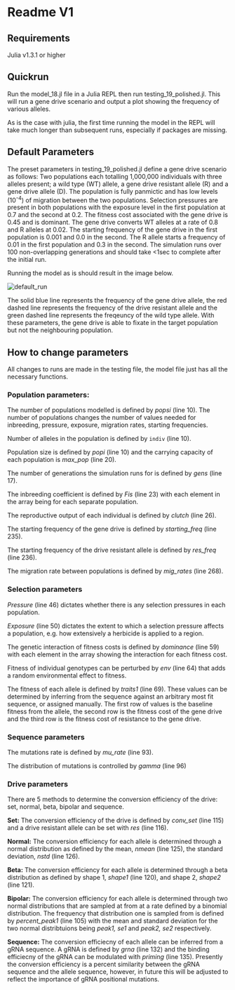 # Readme V1

## Requirements
Julia v1.3.1 or higher


## Quickrun
Run the model_18.jl file in a Julia REPL then run testing_19_polished.jl.
This will run a gene drive scenario and output a plot showing the frequency of various alleles.

As is the case with julia, the first time running the model in the REPL will take much longer than subsequent runs, especially if packages are missing.

## Default Parameters
The preset parameters in testing_19_polished.jl define a gene drive scenario as follows:
Two populations each totalling 1,000,000 individuals with three alleles present; a wild type (WT) allele, a gene drive resistant allele (R) and a gene drive allele (D). The population is fully panmictic and has low levels (10<sup>-4</sup>) of migration between the two populations. Selection pressures are present in both populations with the exposure level in the first population at 0.7 and the second at 0.2. The fitness cost associated with the gene drive is 0.45 and is dominant. The gene drive converts WT alleles at a rate of 0.8 and R alleles at 0.02. The starting frequency of the gene drive in the first population is 0.001 and 0.0 in the second. The R allele starts a frequency of 0.01 in the first population and 0.3 in the second. The simulation runs over 100 non-overlapping generations and should take <1sec to complete after the initial run.

Running the model as is should result in the image below.

![default_run](https://user-images.githubusercontent.com/27834989/89003909-5aa1a000-d344-11ea-80df-a9c6f24b1b0a.png "Default Simulation")

The solid blue line represents the frequency of the gene drive allele, the red dashed line represents the frequency of the drive resistant allele and the green dashed line represents the freqeuncy of the wild type allele. With these parameters, the gene drive is able to fixate in the target population but not the neighbouring population.

## How to change parameters
All changes to runs are made in the testing file, the model file just has all the necessary functions.

### Population parameters:

The number of populations modelled is defined by *popsi* (line 10). The number of populations changes the number of values needed for inbreeding, pressure, exposure, migration rates, starting frequencies.

Number of alleles in the population is defined by `indiv` (line 10).

Population size is defined by *popi* (line 10) and the carrying capacity of each population is *max_pop* (line 20).

The number of generations the simulation runs for is defined by *gens* (line 17).

The inbreeding coefficient is defined by *Fis* (line 23) with each element in the array being for each separate population.

The reproductive output of each individual is defined by *clutch* (line 26).

The starting frequency of the gene drive is defined by *starting_freq* (line 235).

The starting frequency of the drive resistant allele is defined by *res_freq* (line 236).

The migration rate between populations is defined by *mig_rates* (line 268).



### Selection parameters
*Pressure* (line 46) dictates whether there is any selection pressures in each population.

*Exposure* (line 50) dictates the extent to which a selection pressure affects a population, e.g. how extensively a herbicide is applied to a region.

The genetic interaction of fitness costs is defined by *dominance* (line 59) with each element in the array showing the interaction for each fitness cost.

Fitness of individual genotypes can be perturbed by *env* (line 64) that adds a random environmental effect to fitness.

The fitness of each allele is defined by *traits1* (line 69). These values can be determined by inferring from the sequence against an arbitrary most fit sequence, or assigned manually. The first row of values is the baseline fitness from the allele, the second row is the fitness cost of the gene drive and the third row is the fitness cost of resistance to the gene drive.

### Sequence parameters
The mutations rate is defined by *mu_rate* (line 93).

The distribution of mutations is controlled by *gamma* (line 96)

### Drive parameters

There are 5 methods to determine the conversion efficiency of the drive: set, normal, beta, bipolar and sequence.

**Set:**
The conversion efficiency of the drive is defined by *conv_set* (line 115) and a drive resistant allele can be set with *res* (line 116).

**Normal:**
The conversion efficiency for each allele is determined through a normal distribution as defined by the mean, *nmean* (line 125), the standard deviation, *nstd* (line 126).

**Beta:**
The conversion efficiency for each allele is determined through a beta distribution as defined by shape 1, *shape1* (line 120), and shape 2, *shape2* (line 121).

**Bipolar:**
The conversion efficiency for each allele is determined through two normal distributions that are sampled at from at a rate defined by a binomial distribution. The frequency that distribution one is sampled from is defined by *percent_peak1* (line 105) with the mean and standard deviation for the two normal distribtuions being *peak1, se1* and *peak2, se2* respectively.

**Sequence:**
The conversion efficiecny of each allele can be inferred from a gRNA sequence. A gRNA is defined by *grna* (line 132) and the binding efficiecny of the gRNA can be modulated with *priming* (line 135). Presently the conversion efficiency is a percent similarity between the gRNA sequence and the allele sequence, however, in future this will be adjusted to reflect the importance of gRNA positional mutations.


